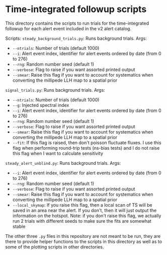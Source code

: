 # Time-integrated followup scripts

This directory contains the scripts to run trials for the time-integrated followup for each alert event included in the v2 alert catalog. 

Scripts:
`steady_background_trials.py`: Runs background trials. Args:
* `--ntrials`: Number of trials (default 1000)
* `--i`: Alert event index, identifier for alert events ordered by date (from 0 to 276)
* `--rng`: Random number seed (default 1)
* `--verbose`: Flag to raise if you want assorted printed output
* `--smear`: Raise this flag if you want to account for systematics when converting the millipede LLH map to a spatial prior

`signal_trials.py`: Runs background trials. Args:
* `--ntrials`: Number of trials (default 1000)
* `--g`: Injected spectral index 
* `--i`: Alert event index, identifier for alert events ordered by date (from 0 to 276)
* `--rng`: Random number seed (default 1)
* `--verbose`: Flag to raise if you want assorted printed output
* `--smear`: Raise this flag if you want to account for systematics when converting the millipede LLH map to a spatial prior
* `--fit`: If this flag is raised, then don't poisson fluctuate fluxes. I use this flag when performing round-trip tests (ns-bias tests) and I do not raise this flag when I want to calculate sensitivity

`steady_alert_unblind.py`: Runs background trials. Args:
* `--i`: Alert event index, identifier for alert events ordered by date (from 0 to 276)
* `--rng`: Random number seed (default 1)
* `--verbose`: Flag to raise if you want assorted printed output
* `--smear`: Raise this flag if you want to account for systematics when converting the millipede LLH map to a spatial prior
* `--local_skymap`: If you raise this flag, then a local scan of TS will be saved in an area near the alert. If you don't, then it will just output the information on the hotspot. Note: if you don't raise this flag, we actually run 2 trials with different seeds to make sure the fits are somewhat stable

The other three `.py` files in this repository are not meant to be run, they are there to provide helper functions to the scripts in this directory as well as to some of the plotting scripts in other directories. 



